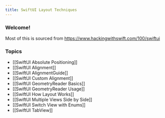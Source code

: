 ```yaml
---
title: SwiftUI Layout Techniques
---
```


### Welcome!

Most of this is sourced from https://www.hackingwithswift.com/100/swiftui

### Topics
- [[SwiftUI Absolute Positioning]]
- [[SwiftUI Alignment]]
- [[SwiftUI AlignmentGuide]]
- [[SwiftUI Custom Alignment]]
- [[SwiftUI GeometryReader Basics]]
- [[SwiftUI GeometryReader Usage]]
- [[SwiftUI How Layout Works]]
- [[SwiftUI Multiple Views Side by Side]]
- [[SwiftUI Switch View with Enums]]
- [[SwiftUI TabView]] 
